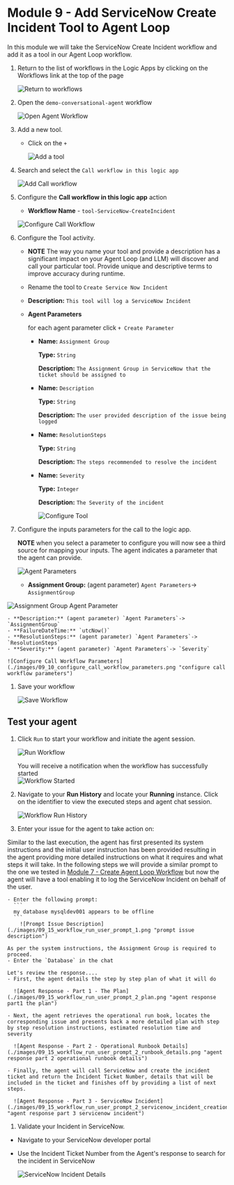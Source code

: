 # Module 9 - Add ServiceNow Create Incident Tool to Agent Loop
In this module we will take the ServiceNow Create Incident workflow and add it as a tool in our Agent Loop workflow.


1. Return to the list of workflows in the Logic Apps by clicking on the Workflows link at the top of the page

    ![Return to workflows](./images/09_01_return_to_workflows.png "return to workflows")

1. Open the `demo-conversational-agent` workflow

    ![Open Agent Workflow](./images/09_02_open_agent_workflow.png "open agent workflow")

1. Add a new tool.
    - Click on the `+`

        ![Add a tool](./images/09_04_add_a_tool.png "add a tool")

1. Search and select the `Call workflow in this logic app`

    ![Add Call workflow](./images/09_05_add_action_call_workflow_in_this_logic_app.png "add call workflow")

1. Configure the **Call workflow in this logic app** action
    - **Workflow Name** - `tool-ServiceNow-CreateIncident`

    ![Configure Call Workflow](./images/09_06_configure_call_workflow.png "configure call workflow")

1. Configure the Tool activity.
    - **NOTE** The way you name your tool and provide a description has a significant impact on your Agent Loop (and LLM) will discover and call your particular tool. Provide unique and descriptive terms to improve accuracy during runtime. 
    - Rename the tool to `Create Service Now Incident`
    - **Description:** `This tool will log a ServiceNow Incident`
    - **Agent Parameters**
        
        for each agent parameter click `+ Create Parameter` 
        - **Name:** `Assignment Group`

          **Type:** `String`

          **Description:** `The Assignment Group in ServiceNow that the ticket should be assigned to`

        - **Name:** `Description`

          **Type:** `String`

          **Description:** `The user provided description of the issue being logged`    

        - **Name:** `ResolutionSteps`

          **Type:** `String`

          **Description:** `The steps recommended to resolve the incident`                       

        - **Name:** `Severity`

          **Type:** `Integer`

          **Description:** `The Severity of the incident`      

          ![Configure Tool](./images/09_07_configure_tool.png "configure tool")

1. Configure the inputs parameters for the call to the logic app.

    **NOTE** when you select a parameter to configure you will now see a third source for mapping your inputs. The agent indicates a parameter that the agent can provide.

    ![Agent Parameters](./images/09_08_configure_assignment_group.png "agent parameters")

    - **Assignment Group:** (agent parameter) `Agent Parameters`-> `AssignmentGroup`

  ![Assignment Group Agent Parameter](./images/09_08_configure_assignment_group_selected.png "assignment group agent parameter")
    
    - **Description:** (agent parameter) `Agent Parameters`-> `AssignmentGroup`
    - **FailureDateTime:** `utcNow()`
    - **ResolutionSteps:** (agent parameter) `Agent Parameters`-> `ResolutionSteps`
    - **Severity:** (agent parameter) `Agent Parameters`-> `Severity`

    ![Configure Call Workflow Parameters](./images/09_10_configure_call_workflow_parameters.png "configure call workflow parameters")

1. Save your workflow

    ![Save Workflow](./images/09_11_save_workflow.png "save workflow")

## Test your agent

1. Click `Run` to start your workflow and initiate the agent session.

    ![Run Workflow](./images/09_12_run_workflow.png "run workflow")

    You will receive a notification when the workflow has successfully started  
    ![Workflow Started](./images/09_13_workflow_started.png "workflow started")

1. Navigate to your **Run History** and locate your **Running** instance. Click on the identifier to view the executed steps and agent chat session.

    ![Workflow Run History](./images/09_14_workflow_run_history.png "workflow run history")

1. Enter your issue for the agent to take action on:

  Similar to the last execution, the agent has first presented its system instructions and the initial user instruction has been provided resulting in the agent providing more detailed instructions on what it requires and what steps it will take. In the following steps we will provide a similar prompt to the one we tested in [Module 7 - Create Agent Loop Workflow](07_create_agent_loop_workflow.md) but now the agent will have a tool enabling it to log the ServiceNow Incident on behalf of the user.

    - Enter the following prompt:
      ```
      my database mysqldev001 appears to be offline  
      ```
        ![Prompt Issue Description](./images/09_15_workflow_run_user_prompt_1.png "prompt issue description")

    As per the system instructions, the Assignment Group is required to proceed.
    - Enter the `Database` in the chat

    Let's review the response....
    - First, the agent details the step by step plan of what it will do

      ![Agent Response - Part 1 - The Plan](./images/09_15_workflow_run_user_prompt_2_plan.png "agent response part1 the plan")

    - Next, the agent retrieves the operational run book, locates the corresponding issue and presents back a more detailed plan with step by step resolution instructions, estimated resolution time and severity 

      ![Agent Response - Part 2 - Operational Runbook Details](./images/09_15_workflow_run_user_prompt_2_runbook_details.png "agent response part 2 operational runbook details")

    - Finally, the agent will call ServiceNow and create the incident ticket and return the Incident Ticket Number, details that will be included in the ticket and finishes off by providing a list of next steps.

      ![Agent Response - Part 3 - ServiceNow Incident](./images/09_15_workflow_run_user_prompt_2_servicenow_incident_creation.png "agent response part 3 servicenow incident")

1. Validate your Incident in ServiceNow.
  - Navigate to your ServiceNow developer portal
  - Use the Incident Ticket Number from the Agent's response to search for the incident in ServiceNow

    ![ServiceNow Incident Details](./images/09_17_servnicenow_incident_detailspng.png "servicenow incident details")


   
